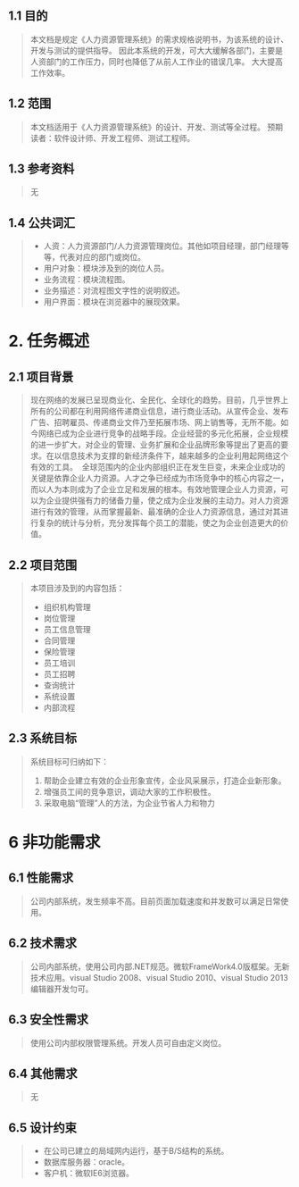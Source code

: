 ## 1.1 目的

> 本文档是规定《人力资源管理系统》的需求规格说明书，为该系统的设计、开发与测试的提供指导。
因此本系统的开发，可大大缓解各部门，主要是人资部门的工作压力，同时也降低了从前人工作业的错误几率。 大大提高工作效率。
## 1.2 范围
> 本文档适用于《人力资源管理系统》的设计、开发、测试等全过程。
预期读者：软件设计师、开发工程师、测试工程师。

## 1.3 参考资料
> 无

## 1.4 公共词汇
> - 人资：人力资源部门/人力资源管理岗位。其他如项目经理，部门经理等等，代表对应的部门或岗位。
> - 用户对象：模块涉及到的岗位人员。
> - 业务流程：模块流程图。
> - 业务描述：对流程图文字性的说明叙述。
> - 用户界面：模块在浏览器中的展现效果。

# 2. 任务概述
## 2.1 项目背景
>现在网络的发展已呈现商业化、全民化、全球化的趋势。目前，几乎世界上所有的公司都在利用网络传递商业信息，进行商业活动。从宣传企业、发布广告、招聘雇员、传递商业文件乃至拓展市场、网上销售等，无所不能。如今网络已成为企业进行竞争的战略手段。企业经营的多元化拓展，企业规模的进一步扩大，对企业的管理、业务扩展和企业品牌形象等提出了更高的要求。在以信息技术为支撑的新经济条件下，越来越多的企业利用起网络这个有效的工具。 
全球范围内的企业内部组织正在发生巨变，未来企业成功的关键是依靠企业人力资源。人才之争已经成为市场竞争中的核心内容之一，而以人为本则成为了企业立足和发展的根本。有效地管理企业人力资源，可以为企业提供强有力的储备力量，使之成为企业发展的主动力。对人力资源进行有效的管理，从而掌握最新、最准确的企业人力资源信息，通过对其进行复杂的统计与分析，充分发挥每个员工的潜能，使之为企业创造更大的价值。
## 2.2 项目范围
> 本项目涉及到的内容包括：
> - 组织机构管理
> - 岗位管理
> - 员工信息管理
> - 合同管理
> - 保险管理
> - 员工培训
> - 员工招聘
> - 查询统计
> - 系统设置
> - 内部流程

## 2.3 系统目标
> 系统目标可归纳如下：
> 1. 帮助企业建立有效的企业形象宣传，企业风采展示，打造企业新形象。
> 2. 增强员工间的竞争意识，调动大家的工作积极性。
> 3. 采取电脑“管理”人的方法，为企业节省人力和物力

# 6 非功能需求
## 6.1 性能需求
> 公司内部系统，发生频率不高。目前页面加载速度和并发数可以满足日常使用。

## 6.2 技术需求
> 公司内部系统，使用公司内部.NET规范。微软FrameWork4.0版框架。无新技术应用。visual Studio 2008、visual Studio 2010、visual Studio 2013编辑器开发匀可。

## 6.3 安全性需求
> 使用公司内部权限管理系统。开发人员可自由定义岗位。

## 6.4 其他需求
> 无

## 6.5 设计约束
> - 在公司已建立的局域网内运行，基于B/S结构的系统。
> - 数据库服务器：oracle。
> - 客户机：微软IE6浏览器。
